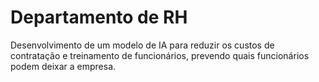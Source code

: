# Departamento de RH
Desenvolvimento de um modelo de IA para reduzir os custos de contratação e treinamento de funcionários, prevendo quais funcionários podem deixar a empresa.
